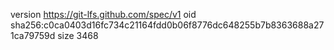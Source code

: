 version https://git-lfs.github.com/spec/v1
oid sha256:c0ca0403d16fc734c21164fdd0b06f8776dc648255b7b8363688a271ca79759d
size 3468
